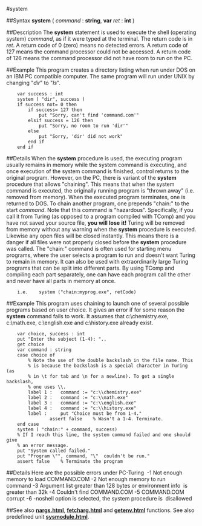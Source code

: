 
#system

##Syntax
**system** ( *command* : **string**, **var** *ret* : **int** )



##Description
The **system** statement is used to execute the shell (operating system) *command*, as if it were typed at the terminal. The return code is in *ret*. A return code of 0 (zero) means no detected errors. A return code of 127 means the command processor could not be accessed. A return code of 126 means the command processor did not have room to run on the PC.



##Example
This program creates a directory listing when run under DOS on an IBM PC compatible computer. The same program will run under UNIX by changing "*dir*" to "*ls*".


        var success : int
        system ( "dir", success )
        if success not= 0 then
            if success= 127 then
                put "Sorry, can't find 'command.com'"
            elsif success = 126 then
                put "Sorry, no room to run 'dir'"
            else
                put "Sorry, 'dir' did not work"
            end if
        end if
##Details
When the **system** procedure is used, the executing program usually remains in memory while the system command is executing, and once execution of the system command is finished, control returns to the original program. However, on the PC, there is variant of the **system** procedure that allows "chaining". This means that when the system command is executed, the originally running program is "thrown away" (i.e. removed from memory). When the executed program terminates, one is returned to DOS.
To chain another program, one prepends "chain:" to the start *command*.
Note that this command is "hazardous". Specifically, if you call it from Turing (as opposed to a program compiled with TComp) and you have not saved your source file, **you** **will** **lose** **it!**  Turing will be removed from memory without any warning when the **system** procedure is executed. Likewise any open files will be closed instantly. This means there is a danger if all files were not properly closed before the **system** procedure was called. 
The "chain:" command is often used for starting menu programs, where the user selects a program to run and doesn't want Turing to remain in memory. It can also be used with extraordinarily large Turing programs that can be split into different parts. By using TComp and compiling each part separately, one can have each program call the other and never have all parts in memory at once.


        i.e.    system ("chain:myprog.exe", retCode)
##Example
This program uses chaining to launch one of several possible programs based on user choice. It gives an error if for some reason the **system** command fails to work. It assumes that c:\chemistry.exe, c:\math.exe, c:\english.exe and c:\history.exe already exist.


        var choice, success : int
        put "Enter the subject (1-4): "..
        get choice
        var command : string
        case choice of
            % Note the use of the double backslash in the file name. This
            % is because the backslash is a special character in Turing (as
            % in \t for tab and \n for a newline). To get a single backslash, 
            % one uses \\.
            label 1 :   command := "c:\\chemistry.exe"
            label 2 :   command := "c:\\math.exe"
            label 3 :   command := "c:\\english.exe"
            label 4 :   command := "c:\\history.exe"
            label :     put "Choice must be from 1-4."
                    assert false    % Wasn't a 1-4. Terminate.
        end case
        system ( "chain:" + command, success)
        % If I reach this line, the system command failed and one should give
        % an error message.
        put "System called failed."
        put "Program \"", command, "\"  couldn't be run."
        assert false    % Terminate the program
##Details
Here are the possible errors under PC-Turing
 -1 Not enough memory to load COMMAND.COM -2 Not enough memory to run command -3 Argument list greater than 128 bytes or environment info  is greater than 32k -4 Couldn't find COMMAND.COM -5 COMMAND.COM corrupt -6 -noshell option is selected, the system procedure is  disallowed



##See also
**[nargs.html](nargs)**, **[fetcharg.html](fetcharg)** and **[getenv.html](getenv)** functions.
See also predefined unit **[sysmodule.html](Sys)**.


